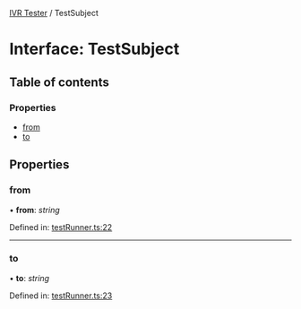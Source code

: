 [IVR Tester](../README.md) / TestSubject

# Interface: TestSubject

## Table of contents

### Properties

- [from](testsubject.md#from)
- [to](testsubject.md#to)

## Properties

### from

• **from**: *string*

Defined in: [testRunner.ts:22](https://github.com/SketchingDev/ivr-tester/blob/2dd1912/packages/ivr-tester/src/testRunner.ts#L22)

___

### to

• **to**: *string*

Defined in: [testRunner.ts:23](https://github.com/SketchingDev/ivr-tester/blob/2dd1912/packages/ivr-tester/src/testRunner.ts#L23)
